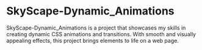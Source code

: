 # SkyScape-Dynamic_Animations
SkyScape-Dynamic_Animations is a project that showcases my skills in creating dynamic CSS animations and transitions. With smooth and visually appealing effects, this project brings elements to life on a web page.
